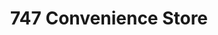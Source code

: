 ---
title: "747 Convenience Store"
url: /koronadal-city/747-convenience-store/
shop: convenience
---